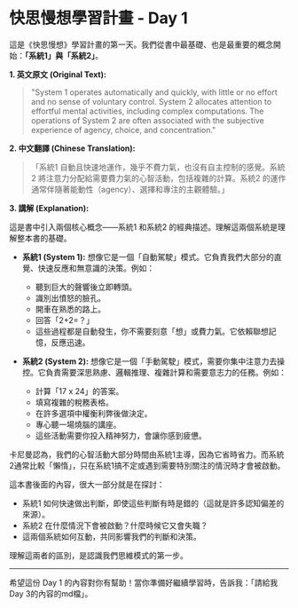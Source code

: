 # 快思慢想學習計畫 - Day 1

這是《快思慢想》學習計畫的第一天。我們從書中最基礎、也是最重要的概念開始：**「系統1」與「系統2」**。

**1. 英文原文 (Original Text):**

> "System 1 operates automatically and quickly, with little or no effort and no sense of voluntary control. System 2 allocates attention to effortful mental activities, including complex computations. The operations of System 2 are often associated with the subjective experience of agency, choice, and concentration."

**2. 中文翻譯 (Chinese Translation):**

> 「系統1 自動且快速地運作，幾乎不費力氣，也沒有自主控制的感覺。系統2 將注意力分配給需要費力氣的心智活動，包括複雜的計算。系統2 的運作通常伴隨著能動性（agency）、選擇和專注的主觀體驗。」

**3. 講解 (Explanation):**

這是書中引入兩個核心概念——系統1 和系統2 的經典描述。理解這兩個系統是理解整本書的基礎。

*   **系統1 (System 1):** 想像它是一個「自動駕駛」模式。它負責我們大部分的直覺、快速反應和無意識的決策。例如：
    *   聽到巨大的聲響後立即轉頭。
    *   識別出憤怒的臉孔。
    *   開車在熟悉的路上。
    *   回答「2+2=？」
    *   這些過程都是自動發生，你不需要刻意「想」或費力氣。它依賴聯想記憶，反應迅速。

*   **系統2 (System 2):** 想像它是一個「手動駕駛」模式，需要你集中注意力去操控。它負責需要深思熟慮、邏輯推理、複雜計算和需要意志力的任務。例如：
    *   計算「17 x 24」的答案。
    *   填寫複雜的稅務表格。
    *   在許多選項中權衡利弊後做決定。
    *   專心聽一場燒腦的講座。
    *   這些活動需要你投入精神努力，會讓你感到疲憊。

卡尼曼認為，我們的心智活動大部分時間由系統1主導，因為它省時省力。而系統2通常比較「懶惰」，只在系統1搞不定或遇到需要特別關注的情況時才會被啟動。

這本書後面的內容，很大一部分就是在探討：
*   系統1 如何快速做出判斷，即使這些判斷有時是錯的（這就是許多認知偏差的來源）。
*   系統2 在什麼情況下會被啟動？什麼時候它又會失職？
*   這兩個系統如何互動，共同影響我們的判斷和決策。

理解這兩者的區別，是認識我們思維模式的第一步。

---

希望這份 Day 1 的內容對你有幫助！當你準備好繼續學習時，告訴我：「請給我Day 3的內容的md檔」。